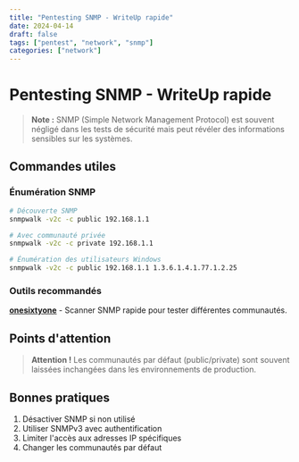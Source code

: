 ```yaml
---
title: "Pentesting SNMP - WriteUp rapide"
date: 2024-04-14
draft: false
tags: ["pentest", "network", "snmp"]
categories: ["network"]
---
```


# Pentesting SNMP - WriteUp rapide

> **Note :** SNMP (Simple Network Management Protocol) est souvent négligé dans les tests de sécurité mais peut révéler des informations sensibles sur les systèmes.

## Commandes utiles

### Énumération SNMP
```bash
# Découverte SNMP
snmpwalk -v2c -c public 192.168.1.1

# Avec communauté privée
snmpwalk -v2c -c private 192.168.1.1

# Énumération des utilisateurs Windows
snmpwalk -v2c -c public 192.168.1.1 1.3.6.1.4.1.77.1.2.25
```

### Outils recommandés

**[onesixtyone](https://github.com/trailofbits/onesixtyone)** - Scanner SNMP rapide pour tester différentes communautés.

## Points d'attention

> **Attention !** Les communautés par défaut (public/private) sont souvent laissées inchangées dans les environnements de production.

## Bonnes pratiques

1. Désactiver SNMP si non utilisé
2. Utiliser SNMPv3 avec authentification
3. Limiter l'accès aux adresses IP spécifiques
4. Changer les communautés par défaut